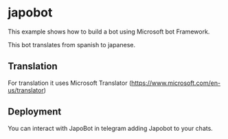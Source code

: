# japobot

This example shows how to build a bot using Microsoft bot Framework.

This bot translates from spanish to japanese.

## Translation

For translation it uses Microsoft Translator (https://www.microsoft.com/en-us/translator)

## Deployment

You can interact with JapoBot in telegram adding Japobot to your chats.
